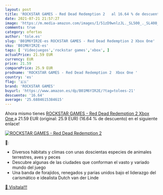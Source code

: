 ```yaml
---
layout: post
title: 'ROCKSTAR GAMES - Red Dead Redemption 2   al 16.64 % de descuento'
date: 2021-07-21 21:57:27
image: 'https://m.media-amazon.com/images/I/51zD9wnlzJL._SL500_._SL400_.jpg'
comments: true
category: ofertas
author: 'tole.es'
slug: 'B01M6YIR2E-es ROCKSTAR GAMES - Red Dead Redemption 2 Xbox One'
sku: 'B01M6YIR2E-es'
tags: [ 'Videojuegos','rockstar games','xbox', ]
actualPrice: 21.59 EUR
currency: EUR
price: 21.59
comparePrice: 25.9 EUR
prodname: 'ROCKSTAR GAMES - Red Dead Redemption 2  Xbox One '
country: 'es'
flag: '🇪🇸'
brand: 'ROCKSTAR GAMES'
buyurl: 'https://www.amazon.es/dp/B01M6YIR2E/?tag=tolees-21'
descuento: '16.64'
average: '25.6884615384615'
---
```


Ahora mismo tienes [ROCKSTAR GAMES - Red Dead Redemption 2  Xbox One ](https://www.amazon.es/dp/B01M6YIR2E/?tag=tolees-21) a 21.59 EUR (original: 25.9 EUR) (16.64 %  de descuento) en el siguiente enlace!

[![ROCKSTAR GAMES - Red Dead Redemption 2  ](https://m.media-amazon.com/images/I/51zD9wnlzJL._SL500_._SL400_.jpg)](https://www.amazon.es/dp/B01M6YIR2E/?tag=tolees-21)

🔎:

- Diversos hábitats y climas con unas doscientas especies de animales terrestres, aves y peces
- Descubre algunas de las ciudades que conforman el vasto y variado mundo del juego
- Una banda de forajidos, renegados y parias unidos bajo el liderazgo del carismático e idealista Dutch van der Linde

[🛒 Visítala!!!](https://www.amazon.es/dp/B01M6YIR2E/?tag=tolees-21)
